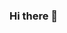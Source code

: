 ### Hi there 👋

<!--
**Christian1209/Christian1209** is a ✨ _special_ ✨ repository because its `README.md` (this file) appears on your GitHub profile.

I’m currently learning on web development with some frameworks. 
Main language c++.

